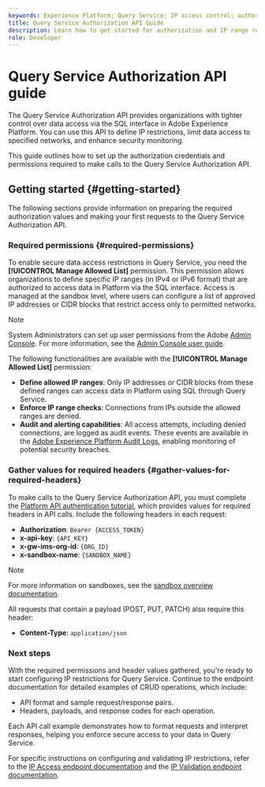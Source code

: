 ```yaml
---
keywords: Experience Platform; Query Service; IP access control; authorization; API; getting started
title: Query Service Authorization API Guide
description: Learn how to get started for authorization and IP range restrictions for secure data access within Adobe Experience Platform's Query Service. 
role: Developer
---
```

# Query Service Authorization API guide

The Query Service Authorization API provides organizations with tighter control over data access via the SQL interface in Adobe Experience Platform. You can use this API to define IP restrictions, limit data access to specified networks, and enhance security monitoring.

This guide outlines how to set up the authorization credentials and permissions required to make calls to the Query Service Authorization API.

## Getting started {#getting-started}

The following sections provide information on preparing the required authorization values and making your first requests to the Query Service Authorization API.

### Required permissions {#required-permissions}

To enable secure data access restrictions in Query Service, you need the **[!UICONTROL Manage Allowed List]** permission. This permission allows organizations to define specific IP ranges (in IPv4 or IPv6 format) that are authorized to access data in Platform via the SQL interface. Access is managed at the sandbox level, where users can configure a list of approved IP addresses or CIDR blocks that restrict access only to permitted networks.

>[!NOTE]
>
>System Administrators can set up user permissions from the Adobe [Admin Console](https://adminconsole.adobe.com/). For more information, see the [Admin Console user guide](https://helpx.adobe.com/enterprise/using/admin-console.html).

The following functionalities are available with the **[!UICONTROL Manage Allowed List]** permission:

- **Define allowed IP ranges**: Only IP addresses or CIDR blocks from these defined ranges can access data in Platform using SQL through Query Service.
- **Enforce IP range checks**: Connections from IPs outside the allowed ranges are denied.
- **Audit and alerting capabilities**: All access attempts, including denied connections, are logged as audit events. These events are available in the [Adobe Experience Platform Audit Logs](../../landing/governance-privacy-security/audit-logs/overview.md), enabling monitoring of potential security breaches.

### Gather values for required headers {#gather-values-for-required-headers}

To make calls to the Query Service Authorization API, you must complete the [Platform API authentication tutorial](../../landing/api-authentication.md), which provides values for required headers in API calls. Include the following headers in each request:

- **Authorization**: `Bearer {ACCESS_TOKEN}`
- **x-api-key**: `{API_KEY}`
- **x-gw-ims-org-id**: `{ORG_ID}`
- **x-sandbox-name**: `{SANDBOX_NAME}`

>[!NOTE]
>
> For more information on sandboxes, see the [sandbox overview documentation](../../sandboxes/home.md).

All requests that contain a payload (POST, PUT, PATCH) also require this header:

- **Content-Type**: `application/json`

### Next steps

With the required permissions and header values gathered, you're ready to start configuring IP restrictions for Query Service. Continue to the endpoint documentation for detailed examples of CRUD operations, which include:

- API format and sample request/response pairs.
- Headers, payloads, and response codes for each operation.

Each API call example demonstrates how to format requests and interpret responses, helping you enforce secure access to your data in Query Service.

For specific instructions on configuring and validating IP restrictions, refer to the [IP Access endpoint documentation](./ip-access.md) and the [IP Validation endpoint documentation](./validate.md).

